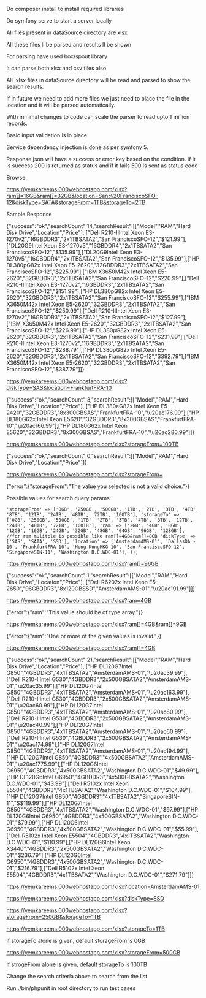 Do composer install to install required libraries

Do symfony serve to start a server locally

All files present in dataSource directory are xlsx

All these files ll be parsed and results ll be shown

For parsing have used box/spout library

It can parse both xlsx and csv files also

All .xlsx files in dataSource directory will be read and parsed to show the search results. 

If in future we need to add more files we just need to place the file in the location and it will be parsed automatically. 

With minimal changes to code can scale the parser to read upto 1 million records.

Basic input validation is in place. 

Service dependency injection is done as per symfony 5.

Response json will have a success or error key based on the condition. If it is success 200 is returned as status and if it fails 500 is sent as status code

Browse

https://yemkareems.000webhostapp.com/xlsx?ram[]=16GB&ram[]=32GB&location=San%20FranciscoSFO-12&diskType=SATA&storageFrom=1TB&storageTo=2TB

Sample Response

{"success":"ok","searchCount":14,"searchResult":[["Model","RAM","Hard Disk Drive","Location","Price"], ["Dell R210-IIIntel Xeon E3-1270v2","16GBDDR3","2x1TBSATA2","San FranciscoSFO-12","$121.99"],["DL20G9Intel Xeon E3-1270v5","16GBDDR4","2x1TBSATA2","San FranciscoSFO-12","$135.99"],["DL20G9Intel Xeon E3-1270v5","16GBDDR4","2x1TBSATA2","San FranciscoSFO-12","$135.99"],["HP DL380pG82x Intel Xeon E5-2620","32GBDDR3","2x1TBSATA2","San FranciscoSFO-12","$225.99"],["IBM X3650M42x Intel Xeon E5-2620","32GBDDR3","2x1TBSATA2","San FranciscoSFO-12","$220.99"],["Dell R210-IIIntel Xeon E3-1270v2","16GBDDR3","2x1TBSATA2","San FranciscoSFO-12","$151.99"],["HP DL380pG82x Intel Xeon E5-2620","32GBDDR3","2x1TBSATA2","San FranciscoSFO-12","$255.99"],["IBM X3650M42x Intel Xeon E5-2620","32GBDDR3","2x1TBSATA2","San FranciscoSFO-12","$250.99"],["Dell R210-IIIntel Xeon E3-1270v2","16GBDDR3","2x1TBSATA2","San FranciscoSFO-12","$127.99"],["IBM X3650M42x Intel Xeon E5-2620","32GBDDR3","2x1TBSATA2","San FranciscoSFO-12","$226.99"],["HP DL380pG82x Intel Xeon E5-2620","32GBDDR3","2x1TBSATA2","San FranciscoSFO-12","$231.99"],["Dell R210-IIIntel Xeon E3-1270v2","16GBDDR3","2x1TBSATA2","San FranciscoSFO-12","$288.79"],["HP DL380pG82x Intel Xeon E5-2620","32GBDDR3","2x1TBSATA2","San FranciscoSFO-12","$392.79"],["IBM X3650M42x Intel Xeon E5-2620","32GBDDR3","2x1TBSATA2","San FranciscoSFO-12","$387.79"]]}

https://yemkareems.000webhostapp.com/xlsx?diskType=SAS&location=FrankfurtFRA-10

{"success":"ok","searchCount":3,"searchResult":[["Model","RAM","Hard Disk Drive","Location","Price"], ["HP DL380eG82x Intel Xeon E5-2420","32GBDDR3","8x300GBSAS","FrankfurtFRA-10","\u20ac176.99"],["HP DL180G62x Intel Xeon E5620","32GBDDR3","8x300GBSAS","FrankfurtFRA-10","\u20ac166.99"],["HP DL180G62x Intel Xeon E5620","32GBDDR3","8x300GBSAS","FrankfurtFRA-10","\u20ac280.99"]]}

https://yemkareems.000webhostapp.com/xlsx?storageFrom=100TB

{"success":"ok","searchCount":0,"searchResult":[["Model","RAM","Hard Disk Drive","Location","Price"]]}

https://yemkareems.000webhostapp.com/xlsx?storageFrom=

{"error":{"storageFrom":"The value you selected is not a valid choice."}}

Possible values for search query params

`
'storageFrom' => ['0GB', '250GB', '500GB', '1TB', '2TB', '3TB', '4TB', '8TB', '12TB', '24TB', '48TB', '72TB', '100TB'],
'storageTo' => ['0GB', '250GB', '500GB', '1TB', '2TB', '3TB', '4TB', '8TB', '12TB', '24TB', '48TB', '72TB', '100TB'],
'ram' => ['2GB', '4GB', '8GB', '12GB', '16GB', '24GB', '32GB', '48GB', '64GB', '96GB', '128GB'],
//for ram mulitple is possible like ram[]=4GB&ram[]=8GB
'diskType' => ['SAS', 'SATA', 'SSD'],
'location' => ['AmsterdamAMS-01', 'DallasDAL-10', 'FrankfurtFRA-10', 'Hong KongHKG-10', 'San FranciscoSFO-12', 'SingaporeSIN-11', 'Washington D.C.WDC-01'],
));
`

https://yemkareems.000webhostapp.com/xlsx?ram[]=96GB

{"success":"ok","searchCount":1,"searchResult":[["Model","RAM","Hard Disk Drive","Location","Price"], ["Dell R6202x Intel Xeon E5-2650","96GBDDR3","8x120GBSSD","AmsterdamAMS-01","\u20ac191.99"]]}

https://yemkareems.000webhostapp.com/xlsx?ram=4GB

{"error":{"ram":"This value should be of type array."}}

https://yemkareems.000webhostapp.com/xlsx?ram[]=4GB&ram[]=9GB

{"error":{"ram":"One or more of the given values is invalid."}}

https://yemkareems.000webhostapp.com/xlsx?ram[]=4GB

{"success":"ok","searchCount":21,"searchResult":[["Model","RAM","Hard Disk Drive","Location","Price"], ["HP DL120G7Intel G850","4GBDDR3","4x1TBSATA2","AmsterdamAMS-01","\u20ac39.99"],["Dell R210-IIIntel G530","4GBDDR3","2x500GBSATA2","AmsterdamAMS-01","\u20ac35.99"],["HP DL120G7Intel G850","4GBDDR3","4x1TBSATA2","AmsterdamAMS-01","\u20ac163.99"],["Dell R210-IIIntel G530","4GBDDR3","2x500GBSATA2","AmsterdamAMS-01","\u20ac60.99"],["HP DL120G7Intel G850","4GBDDR3","4x1TBSATA2","AmsterdamAMS-01","\u20ac80.99"],["Dell R210-IIIntel G530","4GBDDR3","2x500GBSATA2","AmsterdamAMS-01","\u20ac40.99"],["HP DL120G7Intel G850","4GBDDR3","4x1TBSATA2","AmsterdamAMS-01","\u20ac60.99"],["Dell R210-IIIntel G530","4GBDDR3","2x500GBSATA2","AmsterdamAMS-01","\u20ac174.99"],["HP DL120G7Intel G850","4GBDDR3","4x1TBSATA2","AmsterdamAMS-01","\u20ac194.99"],["HP DL120G7Intel G850","4GBDDR3","4x500GBSATA2","AmsterdamAMS-01","\u20ac1775.99"],["HP DL120G6Intel G6950","4GBDDR3","4x500GBSATA2","Washington D.C.WDC-01","$49.99"],["HP DL120G6Intel G6950","4GBDDR3","4x500GBSATA2","Washington D.C.WDC-01","$43.99"],["Dell R5102x Intel Xeon E5504","4GBDDR3","4x1TBSATA2","Washington D.C.WDC-01","$104.99"],["HP DL120G7Intel G850","4GBDDR3","4x1TBSATA2","SingaporeSIN-11","S$119.99"],["HP DL120G7Intel G850","4GBDDR3","4x1TBSATA2","Washington D.C.WDC-01","$97.99"],["HP DL120G6Intel G6950","4GBDDR3","4x500GBSATA2","Washington D.C.WDC-01","$79.99"],["HP DL120G6Intel G6950","4GBDDR3","4x500GBSATA2","Washington D.C.WDC-01","$55.99"],["Dell R5102x Intel Xeon E5504","4GBDDR3","4x1TBSATA2","Washington D.C.WDC-01","$110.99"],["HP DL120G6Intel Xeon X3440","4GBDDR3","2x500GBSATA2","Washington D.C.WDC-01","$236.79"],["HP DL120G6Intel G6950","4GBDDR3","4x500GBSATA2","Washington D.C.WDC-01","$216.79"],["Dell R5102x Intel Xeon E5504","4GBDDR3","4x1TBSATA2","Washington D.C.WDC-01","$271.79"]]}

https://yemkareems.000webhostapp.com/xlsx?location=AmsterdamAMS-01

https://yemkareems.000webhostapp.com/xlsx?diskType=SSD

https://yemkareems.000webhostapp.com/xlsx?storageFrom=250GB&storageTo=1TB

https://yemkareems.000webhostapp.com/xlsx?storageTo=1TB

If storageTo alone is given, default storageFrom is 0GB

https://yemkareems.000webhostapp.com/xlsx?storageFrom=500GB

If strogeFrom alone is given, default storageTo is 100TB

Change the search criteria above to search from the list

Run ./bin/phpunit in root directory to run test cases
